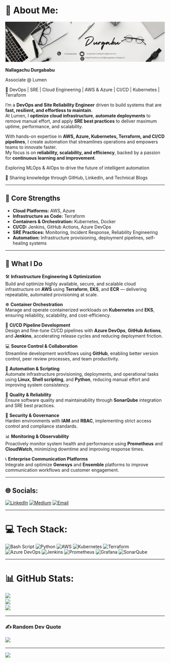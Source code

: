 
# 💫 About Me:
![Banner](./assets/1.png)


**Nallagachu Durgababu**  

Associate @ Lumen  

🚀 DevOps | SRE | Cloud Engineering | AWS & Azure | CI/CD | Kubernetes | Terraform  

I’m a **DevOps and Site Reliability Engineer** driven to build systems that are **fast, resilient, and effortless to maintain**.  
At Lumen, I **optimize cloud infrastructure**, **automate deployments** to remove manual effort, and apply **SRE best practices** to deliver maximum uptime, performance, and scalability.  

With hands-on expertise in **AWS, Azure, Kubernetes, Terraform, and CI/CD pipelines**, I create automation that streamlines operations and empowers teams to innovate faster.  
My focus is on **reliability, scalability, and efficiency**, backed by a passion for **continuous learning and improvement**.  

Exploring MLOps & AIOps to drive the future of intelligent automation

🔹 Sharing knowledge through GitHub, LinkedIn, and Technical Blogs

---

## 🧰 Core Strengths
- **Cloud Platforms:** AWS, Azure  
- **Infrastructure as Code:** Terraform  
- **Containers & Orchestration:** Kubernetes, Docker  
- **CI/CD:** Jenkins, GitHub Actions, Azure DevOps  
- **SRE Practices:** Monitoring, Incident Response, Reliability Engineering  
- **Automation:** Infrastructure provisioning, deployment pipelines, self-healing systems  

---

## 🔧 What I Do
🛠 **Infrastructure Engineering & Optimization**  
Build and optimize highly available, secure, and scalable cloud infrastructure on **AWS** using **Terraform**, **EKS**, and **ECR** — delivering repeatable, automated provisioning at scale.  

☸ **Container Orchestration**  
Manage and operate containerized workloads on **Kubernetes** and **EKS**, ensuring reliability, scalability, and cost-efficiency.  

🚀 **CI/CD Pipeline Development**  
Design and fine-tune CI/CD pipelines with **Azure DevOps**, **GitHub Actions**, and **Jenkins**, accelerating release cycles and reducing deployment friction.  

💻 **Source Control & Collaboration**  
Streamline development workflows using **GitHub**, enabling better version control, peer review processes, and team productivity.  

🤖 **Automation & Scripting**  
Automate infrastructure provisioning, deployments, and operational tasks using **Linux**, **Shell scripting**, and **Python**, reducing manual effort and improving system consistency.  

🧪 **Quality & Reliability**  
Ensure software quality and maintainability through **SonarQube** integration and SRE best practices.  

🔐 **Security & Governance**  
Harden environments with **IAM** and **RBAC**, implementing strict access control and compliance standards.  

📊 **Monitoring & Observability**  
Proactively monitor system health and performance using **Prometheus** and **CloudWatch**, minimizing downtime and improving response times.  

📞 **Enterprise Communication Platforms**  
Integrate and optimize **Genesys** and **Ensemble** platforms to improve communication workflows and customer engagement.  

---

## 🌐 Socials:
[![LinkedIn](https://img.shields.io/badge/LinkedIn-%230077B5.svg?logo=linkedin&logoColor=white)](https://www.linkedin.com/in/durgababu-nallagchu/) [![Medium](https://img.shields.io/badge/Medium-12100E?logo=medium&logoColor=white)](https://medium.com/@durgababu.nallagachu) [![Email](https://img.shields.io/badge/Email-D14836?logo=gmail&logoColor=white)](mailto:durgababu.nallagachu@gmail.com)

---

# 💻 Tech Stack:
![Bash Script](https://img.shields.io/badge/bash_script-%23121011.svg?style=for-the-badge&logo=gnu-bash&logoColor=white) ![Python](https://img.shields.io/badge/python-3670A0?style=for-the-badge&logo=python&logoColor=ffdd54) ![AWS](https://img.shields.io/badge/AWS-%23FF9900.svg?style=for-the-badge&logo=amazon-aws&logoColor=white) ![Kubernetes](https://img.shields.io/badge/kubernetes-%23326ce5.svg?style=for-the-badge&logo=kubernetes&logoColor=white) ![Terraform](https://img.shields.io/badge/terraform-%235835CC.svg?style=for-the-badge&logo=terraform&logoColor=white) ![Azure DevOps](https://img.shields.io/badge/Azure%20DevOps-0078D7?style=for-the-badge&logo=azuredevops&logoColor=white) ![Jenkins](https://img.shields.io/badge/jenkins-%232C5263.svg?style=for-the-badge&logo=jenkins&logoColor=white) ![Prometheus](https://img.shields.io/badge/Prometheus-E6522C?style=for-the-badge&logo=Prometheus&logoColor=white) ![Grafana](https://img.shields.io/badge/grafana-%23F46800.svg?style=for-the-badge&logo=grafana&logoColor=white) ![SonarQube](https://img.shields.io/badge/SonarQube-black?style=for-the-badge&logo=sonarqube&logoColor=4E9BCD)


---

# 📊 GitHub Stats:
![](https://github-readme-stats.vercel.app/api?username=Nallagachu&theme=default&hide_border=false&include_all_commits=true&count_private=false)  
![](https://nirzak-streak-stats.vercel.app/?user=Nallagachu&theme=default&hide_border=false)  
![](https://github-readme-stats.vercel.app/api/top-langs/?username=Nallagachu&theme=default&hide_border=false&include_all_commits=true&count_private=false&layout=compact)  

---

### ✍️ Random Dev Quote
![](https://quotes-github-readme.vercel.app/api?type=horizontal&theme=light)  

---

[![](https://visitcount.itsvg.in/api?id=Nallagachu&icon=0&color=0)](https://visitcount.itsvg.in)
